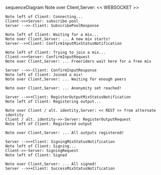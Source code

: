 sequenceDiagram
    Note over Client,Server: << WEBSOCKET >>

    Note left of Client: Connecting...
    Client->>+Server: subscribe pool
    Server -->>-Client: SubscribePoolResponse

    Note left of Client: Waiting for a mix...
    Note over Client,Server: ... A new mix starts!
    Server-->>Client: ConfirmInputMixStatusNotification

    Note left of Client: Trying to join a mix...
    Client->>+Server: ConfirmInputRequest
    Note over Client,Server: ... Freeriders wait here for a free mix
    
    Server -->>-Client: ConfirmInputResponse
    Note left of Client: Joined a mix!
    Note over Client,Server: ... Waiting for enough peers

    Note over Client,Server: ... Anonymity set reached!

    Server -->>+Client: RegisterOutputMixStatusNotification
    Note left of Client: Registering output...

    Note over Client / alt. identity,Server: << REST >> from alternate identity
    Client / alt. identity->>-Server: RegisterOutputRequest
    Note left of Client: Registered output

    Note over Client,Server: ... All outputs registered!

    Server -->>+Client: SigningMixStatusNotification
    Note left of Client: Signing...
    Client->>-Server: SigningRequest
    Note left of Client: Signed

    Note over Client,Server: ... All signed!
    Server -->>+Client: SuccessMixStatusNotification

